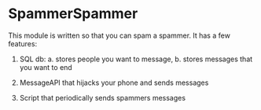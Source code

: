 # SpammerSpammer

This module is written so that you can spam a spammer. It has a few features:

1. SQL db:
 a. stores people you want to message,
 b. stores messages that you want to end
  
2. MessageAPI that hijacks your phone and sends messages

3. Script that periodically sends spammers messages